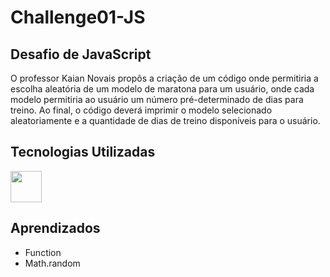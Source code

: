 # Challenge01-JS

<h2>Desafio de JavaScript</h2>
<p>O professor Kaian Novais propôs a criação de um código onde permitiria a escolha aleatória de um modelo de maratona para um usuário, onde cada modelo permitiria ao usuário um número pré-determinado de dias para treino. Ao final, o código deverá imprimir o modelo selecionado aleatoriamente e a quantidade de dias de treino disponíveis para o usuário.</p>

<h2>Tecnologias Utilizadas</h2>
<img src="https://camo.githubusercontent.com/16bbe3c62e06c0099a8bd86816b7993b3eb49d8cd21eb74c7bff7db7dc3787b7/68747470733a2f2f63646e2e6a7364656c6976722e6e65742f67682f64657669636f6e732f64657669636f6e2f69636f6e732f6a6176617363726970742f6a6176617363726970742d6f726967696e616c2e737667" width="50px"/>

<h2>Aprendizados</h2>
<ul>
  <li>Function</li>
  <li>Math.random</li>
</ul>
